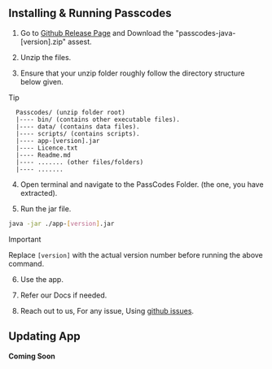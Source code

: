 ## Installing & Running Passcodes

1. Go to [Github Release Page](https://github.com/JeelDobariya38/PassCodes/releases) and Download the "passcodes-java-[version].zip" assest.

2. Unzip the files.

3. Ensure that your unzip folder roughly follow the directory structure below given.

> [!TIP]
> ```
>   Passcodes/ (unzip folder root)
>   |---- bin/ (contains other executable files).
>   |---- data/ (contains data files).
>   |---- scripts/ (contains scripts).
>   |---- app-[version].jar
>   |---- Licence.txt
>   |---- Readme.md
>   |---- ....... (other files/folders)
>   |---- .......
> ```

4. Open terminal and navigate to the PassCodes Folder. (the one, you have extracted).

5. Run the jar file.

```bash
java -jar ./app-[version].jar
```

> [!IMPORTANT] 
> Replace `[version]` with the actual version number before running the above command.

6. Use the app.

7. Refer our Docs if needed.

8. Reach out to us, For any issue, Using [github issues](https://github.com/JeelDobariya38/PassCodes/issues).

## Updating App

**Coming Soon**
